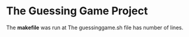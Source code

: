 # The Guessing Game Project
The **makefile** was run at 
The guessinggame.sh file has  number of lines.
